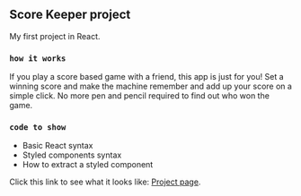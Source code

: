 ## Score Keeper project

My first project in React.

### `how it works`

If you play a score based game with a friend, this app is just for you!
Set a winning score and make the machine remember and add up your score on a simple click.
No more pen and pencil required to find out who won the game.

### `code to show`

- Basic React syntax
- Styled components syntax
- How to extract a styled component

Click this link to see what it looks like: [Project page](https://score-keeper-react.herokuapp.com).
